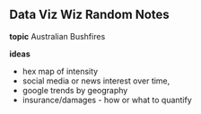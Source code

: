 ## Data Viz Wiz Random Notes

**topic** Australian Bushfires

**ideas** 

- hex map of intensity
- social media or news interest over time,
- google trends by geography
- insurance/damages - how or what to quantify

